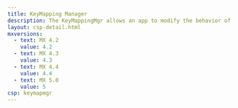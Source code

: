 ```yaml
---
title: KeyMapping Manager
description: The KeyMappingMgr allows an app to modify the behavior of a given key when pressed.
layout: csp-detail.html
mxversions:
  - text: MX 4.2
    value: 4.2
  - text: MX 4.3
    value: 4.3
  - text: MX 4.4
    value: 4.4
  - text: MX 5.0
    value: 5
csp: keymapmgr
---
```





